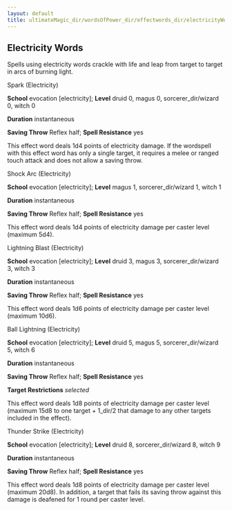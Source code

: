 ```yaml
---
layout: default
title: ultimateMagic_dir/wordsOfPower_dir/effectwords_dir/electricityWords
---
```

## Electricity Words

Spells using electricity words crackle with life and leap from target to target in arcs of burning light.

Spark (Electricity)

**School** evocation [electricity]; **Level** druid 0, magus 0, sorcerer_dir/wizard 0, witch 0

**Duration** instantaneous

**Saving Throw** Reflex half; **Spell Resistance** yes

This effect word deals 1d4 points of electricity damage. If the wordspell with this effect word has only a single target, it requires a melee or ranged touch attack and does not allow a saving throw.

Shock Arc (Electricity)

**School** evocation [electricity]; **Level** magus 1, sorcerer_dir/wizard 1, witch 1

**Duration** instantaneous

**Saving Throw** Reflex half; **Spell Resistance** yes

This effect word deals 1d4 points of electricity damage per caster level (maximum 5d4).

Lightning Blast (Electricity)

**School** evocation [electricity]; **Level** druid 3, magus 3, sorcerer_dir/wizard 3, witch 3

**Duration** instantaneous

**Saving Throw** Reflex half; **Spell Resistance** yes

This effect word deals 1d6 points of electricity damage per caster level (maximum 10d6).

Ball Lightning (Electricity)

**School** evocation [electricity]; **Level** druid 5, magus 5, sorcerer_dir/wizard 5, witch 6

**Duration** instantaneous

**Saving Throw** Reflex half; **Spell Resistance** yes

**Target Restrictions** _selected_

This effect word deals 1d8 points of electricity damage per caster level (maximum 15d8 to one target + 1_dir/2 that damage to any other targets included in the effect).

Thunder Strike (Electricity)

**School** evocation [electricity]; **Level** druid 8, sorcerer_dir/wizard 8, witch 9

**Duration** instantaneous

**Saving Throw** Reflex half; **Spell Resistance** yes

This effect word deals 1d8 points of electricity damage per caster level (maximum 20d8). In addition, a target that fails its saving throw against this damage is deafened for 1 round per caster level.

